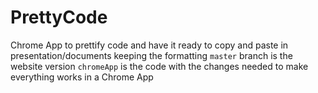 PrettyCode
==========

Chrome App to prettify code and have it ready to copy and paste in presentation/documents keeping the formatting
`master` branch is the website version
`chromeApp` is the code with the changes needed to make everything works in a Chrome App

